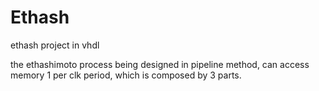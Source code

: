 # Ethash
ethash project in vhdl

the ethashimoto process being designed in pipeline method, can access memory 1 per clk period, which is composed by 3 parts.

